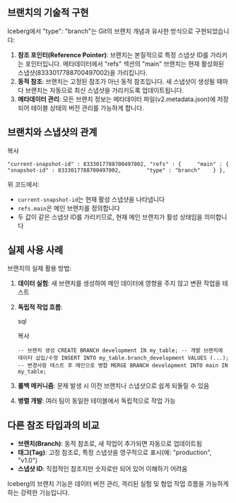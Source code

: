 
## 브랜치의 기술적 구현

Iceberg에서 "type": "branch"는 Git의 브랜치 개념과 유사한 방식으로 구현되었습니다:

1. **참조 포인터(Reference Pointer)**: 브랜치는 본질적으로 특정 스냅샷 ID를 가리키는 포인터입니다. 메타데이터에서 "refs" 섹션의 "main" 브랜치는 현재 활성화된 스냅샷(8333017788700497002)을 가리킵니다.
2. **동적 참조**: 브랜치는 고정된 참조가 아닌 동적 참조입니다. 새 스냅샷이 생성될 때마다 브랜치는 자동으로 최신 스냅샷을 가리키도록 업데이트됩니다.
3. **메타데이터 관리**: 모든 브랜치 정보는 메타데이터 파일(v2.metadata.json)에 저장되어 테이블 상태의 버전 관리를 가능하게 합니다.

## 브랜치와 스냅샷의 관계

복사

`"current-snapshot-id" : 8333017788700497002, "refs" : {     "main" : {        "snapshot-id" : 8333017788700497002,        "type" : "branch"    } },`

위 코드에서:

- `current-snapshot-id`는 현재 활성 스냅샷을 나타냅니다
- `refs.main`은 메인 브랜치를 정의합니다
- 두 값이 같은 스냅샷 ID를 가리키므로, 현재 메인 브랜치가 활성 상태임을 의미합니다

## 실제 사용 사례

브랜치의 실제 활용 방법:

1. **데이터 실험**: 새 브랜치를 생성하여 메인 데이터에 영향을 주지 않고 변환 작업을 테스트
2. **독립적 작업 흐름**:
    
    sql
    
    복사
    
    `-- 브랜치 생성 CREATE BRANCH development IN my_table; -- 개발 브랜치에 데이터 삽입/수정 INSERT INTO my_table.branch_development VALUES (...); -- 변경사항 테스트 후 메인으로 병합 MERGE BRANCH development INTO main IN my_table;`
    
3. **롤백 메커니즘**: 문제 발생 시 이전 브랜치나 스냅샷으로 쉽게 되돌릴 수 있음
4. **병렬 개발**: 여러 팀이 동일한 테이블에서 독립적으로 작업 가능

## 다른 참조 타입과의 비교

- **브랜치(Branch)**: 동적 참조로, 새 작업이 추가되면 자동으로 업데이트됨
- **태그(Tag)**: 고정 참조로, 특정 스냅샷을 영구적으로 표시(예: "production", "v1.0")
- **스냅샷 ID**: 직접적인 참조지만 숫자로만 되어 있어 이해하기 어려움

Iceberg의 브랜치 기능은 데이터 버전 관리, 격리된 실험 및 협업 작업 흐름을 가능하게 하는 강력한 기능입니다.